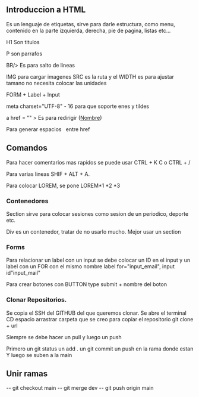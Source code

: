 ## Introduccion a HTML

Es un lenguaje de etiquetas, sirve para darle estructura, como menu, contenido en la parte izquierda, derecha, pie de pagina, listas etc...

H1 Son titulos

P son parrafos

BR/> Es para salto de lineas

IMG para cargar imagenes SRC es la ruta y el WIDTH es para ajustar tamano no necesita colocar las unidades

FORM + Label + Input

meta charset="UTF-8" - 16 para que soporte enes y tildes

a href = "" > Es para redirigir 
(<a href ="">Nombre</a>)

Para generar espacios &nbsp; entre href
## Comandos

Para hacer comentarios mas rapidos se puede usar CTRL + K C o CTRL + /

Para varias lineas SHIF + ALT + A.

Para colocar LOREM, se pone LOREM*1 *2 *3

### Contenedores 

Section sirve para colocar sesiones como sesion de un periodico, deporte etc.

Div es un contenedor, tratar de no usarlo mucho. Mejor usar un section


### Forms

Para relacionar un label con un input se debe colocar un ID en el input y un label con un FOR con el mismo nombre label for="input_email", input id"input_mail"

Para crear botones con BUTTON type submit + nombre del boton 

### Clonar Repositorios.

Se copia el SSH del GITHUB del que queremos clonar.
Se abre el terminal
CD espacio arrastrar carpeta que se creo para copiar el repositorio
git clone + url

Siempre se debe hacer un pull y luego un push

Primero un git status
un add .
un git commit 
un push en la rama donde estan
Y luego se suben a la main

## Unir ramas

-- git checkout main
-- git merge dev
-- git push origin main